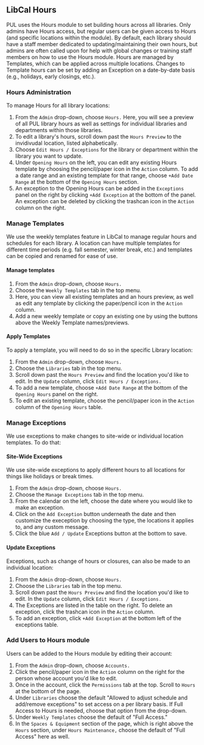 ## LibCal Hours

PUL uses the Hours module to set building hours across all libraries. Only admins have Hours access, but regular users can be given access to Hours (and specific locations within the module). By default, each library should have a staff member dedicated to updating/maintaining their own hours, but admins are often called upon for help with global changes or training staff members on how to use the Hours module. Hours are managed by Templates, which can be applied across multiple locations. Changes to Template hours can be set by adding an Exception on a date-by-date basis (e.g., holidays, early closings, etc.).

### Hours Administration

To manage Hours for all library locations: 

1. From the ```Admin``` drop-down, choose ```Hours.``` Here, you will see a preview of all PUL library hours as well as settings for individual libraries and departments within those libraries. 
2. To edit a library's hours, scroll down past the ```Hours Preview``` to the invidivudal location, listed alphabetically. 
3. Choose ```Edit Hours / Exceptions``` for the library or department within the library you want to update. 
4. Under ```Opening Hours``` on the left, you can edit any existing Hours template by choosing the pencil/paper icon in the ```Action``` column. To add a date range and an existing template for that range, choose ```+Add Date Range``` at the bottom of the ```Opening Hours``` section. 
5. An exception to the Opening Hours can be added in the ```Exceptions``` panel on the right by clicking ```+Add Exception``` at the bottom of the panel. An exception can be deleted by clicking the trashcan icon in the ```Action``` column on the right. 

### Manage Templates

We use the weekly templates feature in LibCal to manage regular hours and schedules for each library. A location can have multiple templates for different time periods (e.g. fall semester, winter break, etc.) and templates can be copied and renamed for ease of use. 

#### Manage templates 

1. From the ```Admin``` drop-down, choose ```Hours.```
2. Choose the ```Weekly Templates``` tab in the top menu. 
3. Here, you can view all existing templates and an hours preview, as well as edit any template by clicking the paper/pencil icon in the ```Action``` column. 
4. Add a new weekly template or copy an existing one by using the buttons above the Weekly Template names/previews. 

#### Apply Templates

To apply a template, you will need to do so in the specific Library location: 

1. From the ```Admin``` drop-down, choose ```Hours.```
2. Choose the ```Libraries``` tab in the top menu.
3. Scroll down past the ```Hours Preview``` and find the location you'd like to edit. In the ```Update``` column, click ```Edit Hours / Exceptions.```
4. To add a new template, choose ```+Add Date Range``` at the bottom of the ```Opening Hours``` panel on the right. 
5. To edit an existing template, choose the pencil/paper icon in the ```Action``` column of the ```Opening Hours``` table. 

### Manage Exceptions

We use exceptions to make changes to site-wide or individual location templates. To do that: 

#### Site-Wide Exceptions

We use site-wide exceptions to apply different hours to all locations for things like holidays or break times. 

1. From the ```Admin``` drop-down, choose ```Hours.```
2. Choose the ```Manage Exceptions``` tab in the top menu.
3. From the calendar on the left, choose the date where you would like to make an exception. 
4. Click on the ```Add Exception``` button underneath the date and then customize the exeception by choosing the type, the locations it applies to, and any custom message. 
5. Click the blue ```Add / Update``` Exceptions button at the bottom to save. 

#### Update Exceptions

Exceptions, such as change of hours or closures, can also be made to an individual location: 

1. From the ```Admin``` drop-down, choose ```Hours.```
2. Choose the ```Libraries``` tab in the top menu.
3. Scroll down past the ```Hours Preview``` and find the location you'd like to edit. In the ```Update``` column, click ```Edit Hours / Exceptions.```
4. The Exceptions are listed in the table on the right. To delete an exception, click the trashcan icon in the ```Action``` column. 
5. To add an exception, click ```+Add Exception``` at the bottom left of the exceptions table. 

### Add Users to Hours module 

Users can be added to the Hours module by editing their account: 

1. From the ```Admin``` drop-down, choose ```Accounts.```
2. Click the pencil/paper icon in the ```Action``` column on the right for the person whose account you'd like to edit. 
3. Once in the account, click the ```Permissions``` tab at the top. Scroll to ```Hours``` at the bottom of the page. 
4. Under ```Libraries``` choose the default "Allowed to adjust schedule and add/remove exceptions" to set access on a per library basis. If Full Access to Hours is needed, choose that option from the drop-down. 
5. Under ```Weekly Templates``` choose the default of "Full Access."  
6. In the ```Spaces & Equipment``` section of the page, which is right above the ```Hours``` section, under ```Hours Maintenance,``` choose the default of "Full Access" here as well.  